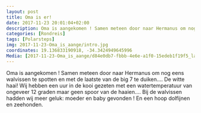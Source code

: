 ```yaml
---
layout: post
title: Oma is er!
date: 2017-11-23 20:01:04+02:00
description: Oma is aangekomen ! Samen meteen door naar Hermanus om nog eens walvissen te spotten en met de laatste van de big 7 te duiken.... De witte haai! Wij hebben een uur in de kooi gezeten met een watertemperatuur van ongevee
categories: [Rondreis]
tags: [Polarsteps]
img: 2017-11-23-Oma_is_aange/intro.jpg
coordinates: 19.136833190918, -34.3424949645996
Media: [2017-11-23-Oma_is_aange/d84e0db7-fbbb-4e6e-a1f0-15edeb1f19f5_large_image.jpg, 2017-11-23-Oma_is_aange/d372c07b-916a-40ce-a887-d49bf468959e_large_image.jpg, 2017-11-23-Oma_is_aange/f3a0a222-0a1f-4fcd-ba1c-70f95b151464_large_image.jpg, 2017-11-23-Oma_is_aange/8f504b45-f18a-4c5a-b505-8aeeb472795b_large_image.jpg, 2017-11-23-Oma_is_aange/cc2b813e-0203-47af-bce5-5bc298fa9be3_large_image.jpg, 2017-11-23-Oma_is_aange/880a08b3-6fd8-46d7-82eb-03333aa55860_large_image.jpg, 2017-11-23-Oma_is_aange/8a193a2f-4e7c-49e7-97ba-f82d51a94892_large_image.jpg, 2017-11-23-Oma_is_aange/b238dba8-2819-4507-b580-361071c7ea54_large_image.jpg, 2017-11-23-Oma_is_aange/0b3a57f3-d510-4a24-899a-17674c6dd70c_large_image.jpg]
---
```

Oma is aangekomen ! Samen meteen door naar Hermanus om nog eens walvissen te spotten en met de laatste van de big 7 te duiken.... De witte haai! 
Wij hebben een uur in de kooi gezeten met een watertemperatuur van ongeveer 12 graden maar geen spoor van de haaien....
Bij de walvissen hadden wij meer geluk: moeder en baby gevonden ! En een hoop dolfijnen en zeehonden. 